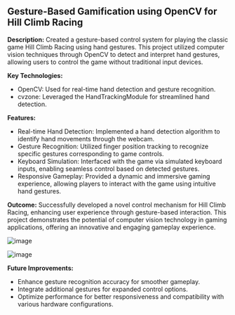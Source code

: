 ## Gesture-Based Gamification using OpenCV for Hill Climb Racing

**Description:**
Created a gesture-based control system for playing the classic game Hill Climb Racing using hand gestures. This project utilized computer vision techniques through OpenCV to detect and interpret hand gestures, allowing users to control the game without traditional input devices.

**Key Technologies:**
- OpenCV: Used for real-time hand detection and gesture recognition.
- cvzone: Leveraged the HandTrackingModule for streamlined hand detection.

**Features:**
- Real-time Hand Detection: Implemented a hand detection algorithm to identify hand movements through the webcam.
- Gesture Recognition: Utilized finger position tracking to recognize specific gestures corresponding to game controls.
- Keyboard Simulation: Interfaced with the game via simulated keyboard inputs, enabling seamless control based on detected gestures.
- Responsive Gameplay: Provided a dynamic and immersive gaming experience, allowing players to interact with the game using intuitive hand gestures.

**Outcome:**
Successfully developed a novel control mechanism for Hill Climb Racing, enhancing user experience through gesture-based interaction. This project demonstrates the potential of computer vision technology in gaming applications, offering an innovative and engaging gameplay experience.

![image](https://github.com/pritpalcodes/Hand_Detection_Module/assets/90276050/97a0fec3-a1e4-412f-8c0f-68d5e4fc6a7d)

![image](https://github.com/pritpalcodes/Hand_Detection_Module/assets/90276050/398b6423-107a-4d3b-85c0-b29010cc9215)



**Future Improvements:**
- Enhance gesture recognition accuracy for smoother gameplay.
- Integrate additional gestures for expanded control options.
- Optimize performance for better responsiveness and compatibility with various hardware configurations.
